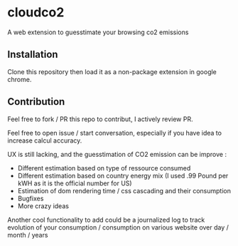 # cloudco2
A web extension to guesstimate your browsing co2 emissions

## Installation

Clone this repository then load it as a non-package extension in google chrome.

## Contribution

Feel free to fork / PR this repo to contribut, I actively review PR.

Feel free to open issue / start conversation, especially if you have idea to increase calcul accuracy.

UX is still lacking, and the guesstimation of CO2 emission can be improve :

- Different estimation based on type of ressource consumed
- Different estimation based on country energy mix (I used .99 Pound per kWH as it is the official number for US)
- Estimation of dom rendering time / css cascading and their consumption
- Bugfixes
- More crazy ideas

Another cool functionality to add could be a journalized log to track evolution of your consumption / consumption on various website over day / month / years


